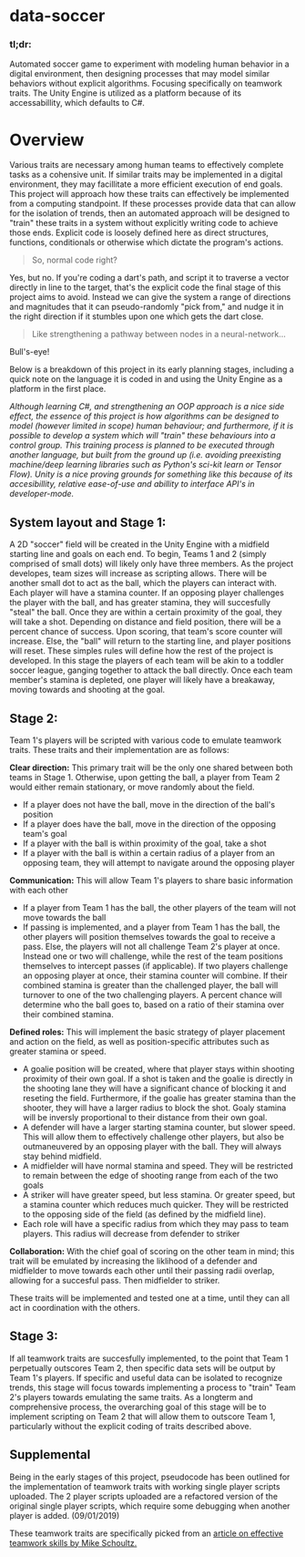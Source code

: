 # data-soccer
### tl;dr:
Automated soccer game to experiment with modeling human behavior in a digital environment, then designing processes that may model similar behaviors without explicit algorithms. Focusing specifically on teamwork traits. The Unity Engine is utilized as a platform because of its accessabillity, which defaults to C#.

# Overview
Various traits are necessary among human teams to effectively complete tasks as a cohensive unit. If similar traits may be implemented in a digital environment, they may facillitate a more efficient execution of end goals. This project will approach how these traits can effectively be implemented from a computing standpoint. If these processes provide data that can allow for the isolation of trends, then an automated approach will be designed to "train" these traits in a system without explicitly writing code to achieve those ends. Explicit code is loosely defined here as direct structures, functions, conditionals or otherwise which dictate the program's actions. 
>So, normal code right? 

Yes, but no. If you're coding a dart's path, and script it to traverse a vector directly in line to the target, that's the explicit code the final stage of this project aims to avoid. Instead we can give the system a range of directions and magnitudes that it can pseudo-randomly "pick from," and nudge it in the right direction if it stumbles upon one which gets the dart close.
>Like strengthening a pathway between nodes in a neural-network...

Bull's-eye!

Below is a breakdown of this project in its early planning stages, including a quick note on the language it is coded in and using the Unity Engine as a platform in the first place.

*Although learning C#, and strengthening an OOP approach is a nice side effect, the essence of this project is how algorithms can be designed to model (however limited in scope) human behaviour; and furthermore, if it is possible to develop a system which will "train" these behaviours into a control group. This training process is planned to be executed through another language, but built from the ground up (i.e. avoiding preexisting machine/deep learning libraries such as Python's sci-kit learn or Tensor Flow). Unity is a nice proving grounds for something like this because of its accesibillity, relative ease-of-use and abillity to interface API's in developer-mode.*

System layout and Stage 1:
-
A 2D "soccer" field will be created in the Unity Engine with a midfield starting line and goals on each end. To begin, Teams 1 and 2 (simply comprised of small dots) will likely only have three members. As the project developes, team sizes will increase as scripting allows. There will be another small dot to act as the ball, which the players can interact with. Each player will have a stamina counter. If an opposing player challenges the player with the ball, and has greater stamina, they will succesfully "steal" the ball. Once they are within a certain proximity of the goal, they will take a shot. Depending on distance and field position, there will be a percent chance of success. Upon scoring, that team's score counter will increase. Else, the "ball" will return to the starting line, and player positions will reset. These simples rules will define how the rest of the project is developed. In this stage the players of each team will be akin to a toddler soccer league, ganging together to attack the ball directly. Once each team member's stamina is depleted, one player will likely have a breakaway, moving towards and shooting at the goal.

Stage 2:
-
Team 1's players will be scripted with various code to emulate teamwork traits. These traits and their implementation are as follows:

__Clear direction:__ This primary trait will be the only one shared between both teams in Stage 1. Otherwise, upon getting the ball, a player from Team 2 would either remain stationary, or move randomly about the field.
* If a player does not have the ball, move in the direction of the ball's position
* If a player does have the ball, move in the direction of the opposing team's goal
* If a player with the ball is within proximity of the goal, take a shot
* If a player with the ball is within a certain radius of a player from an opposing team, they will attempt to navigate around the opposing player

__Communication:__ This will allow Team 1's players to share basic information with each other
* If a player from Team 1 has the ball, the other players of the team will not move towards the ball
* If passing is implemented, and a player from Team 1 has the ball, the other players will position themselves towards the goal to receive a pass. Else, the players will not all challenge Team 2's player at once. Instead one or two will challenge, while the rest of the team positions themselves to intercept passes (if applicable). If two players challenge an opposing player at once, their stamina counter will combine. If their combined stamina is greater than the challenged player, the ball will turnover to one of the two challenging players. A percent chance will determine who the ball goes to, based on a ratio of their stamina over their combined stamina.

__Defined roles:__ This will implement the basic strategy of player placement and action on the field, as well as position-specific attributes such as greater stamina or speed.
* A goalie position will be created, where that player stays within shooting proximity of their own goal. If a shot is taken  and the goalie is directly in the shooting lane they will have a significant chance of blocking it and reseting the field. Furthermore, if the goalie has greater stamina than the shooter, they will have a larger radius to block the shot. Goaly stamina will be inversly proportional to their distance from their own goal.
* A defender will have a larger starting stamina counter, but slower speed. This will allow them to effectively challenge other players, but also be outmaneuvered by an opposing player with the ball. They will always stay behind midfield.
* A midfielder will have normal stamina and speed. They will be restricted to remain between the edge of shooting range from each of the two goals
* A striker will have greater speed, but less stamina. Or greater speed, but a stamina counter which reduces much quicker. They will be restricted to the opposing side of the field (as defined by the midfield line).
* Each role will have a specific radius from which they may pass to team players. This radius will decrease from defender to 
striker

__Collaboration:__ With the chief goal of scoring on the other team in mind; this trait will be emulated by increasing the liklihood of a defender and midfielder to move towards each other until their passing radii overlap, allowing for a succesful pass. Then midfielder to striker.

These traits will be implemented and tested one at a time, until they can all act in coordination with the others.

Stage 3:
-
If all teamwork traits are succesfully implemented, to the point that Team 1 perpetually outscores Team 2, then specific data sets will be output by Team 1's players. If specific and useful data can be isolated to recognize trends, this stage will focus towards implementing a process to "train" Team 2's players towards emulating the same traits. As a longterm and comprehensive process, the overarching goal of this stage will be to implement scripting on Team 2 that will allow them to outscore Team 1, particularly without the explicit coding of traits described above.

Supplemental
-
Being in the early stages of this project, pseudocode has been outlined for the implementation of teamwork traits with working single player scripts uploaded. The 2 player scripts uploaded are a refactored version of the original single player scripts, which require some debugging when another player is added. (09/01/2019)

These teamwork traits are specifically picked from an [article on effective teamwork skills by Mike Schoultz.](https://medium.com/@mikeschoultz/10-team-characteristics-for-effective-teamwork-e0429b362ddd)





